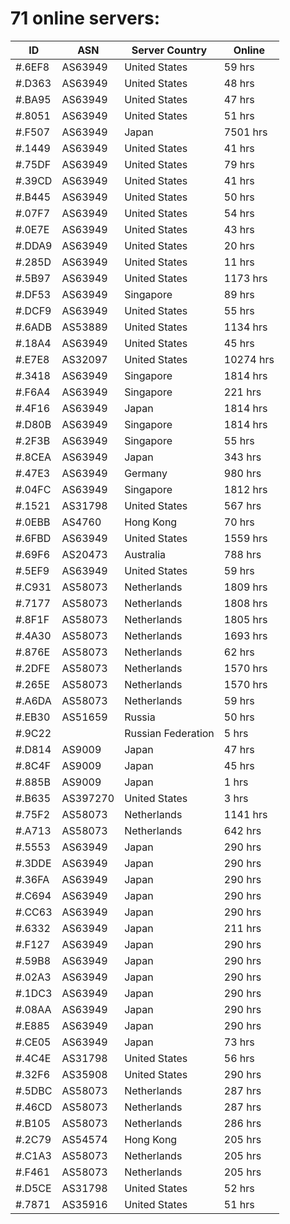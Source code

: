 # 71 online servers:

| ID | ASN | Server Country | Online |
| ------ | ------ | ------ | ------ |
| #.6EF8 | AS63949 | United States | 59 hrs |
| #.D363 | AS63949 | United States | 48 hrs |
| #.BA95 | AS63949 | United States | 47 hrs |
| #.8051 | AS63949 | United States | 51 hrs |
| #.F507 | AS63949 | Japan | 7501 hrs |
| #.1449 | AS63949 | United States | 41 hrs |
| #.75DF | AS63949 | United States | 79 hrs |
| #.39CD | AS63949 | United States | 41 hrs |
| #.B445 | AS63949 | United States | 50 hrs |
| #.07F7 | AS63949 | United States | 54 hrs |
| #.0E7E | AS63949 | United States | 43 hrs |
| #.DDA9 | AS63949 | United States | 20 hrs |
| #.285D | AS63949 | United States | 11 hrs |
| #.5B97 | AS63949 | United States | 1173 hrs |
| #.DF53 | AS63949 | Singapore | 89 hrs |
| #.DCF9 | AS63949 | United States | 55 hrs |
| #.6ADB | AS53889 | United States | 1134 hrs |
| #.18A4 | AS63949 | United States | 45 hrs |
| #.E7E8 | AS32097 | United States | 10274 hrs |
| #.3418 | AS63949 | Singapore | 1814 hrs |
| #.F6A4 | AS63949 | Singapore | 221 hrs |
| #.4F16 | AS63949 | Japan | 1814 hrs |
| #.D80B | AS63949 | Singapore | 1814 hrs |
| #.2F3B | AS63949 | Singapore | 55 hrs |
| #.8CEA | AS63949 | Japan | 343 hrs |
| #.47E3 | AS63949 | Germany | 980 hrs |
| #.04FC | AS63949 | Singapore | 1812 hrs |
| #.1521 | AS31798 | United States | 567 hrs |
| #.0EBB | AS4760 | Hong Kong | 70 hrs |
| #.6FBD | AS63949 | United States | 1559 hrs |
| #.69F6 | AS20473 | Australia | 788 hrs |
| #.5EF9 | AS63949 | United States | 59 hrs |
| #.C931 | AS58073 | Netherlands | 1809 hrs |
| #.7177 | AS58073 | Netherlands | 1808 hrs |
| #.8F1F | AS58073 | Netherlands | 1805 hrs |
| #.4A30 | AS58073 | Netherlands | 1693 hrs |
| #.876E | AS58073 | Netherlands | 62 hrs |
| #.2DFE | AS58073 | Netherlands | 1570 hrs |
| #.265E | AS58073 | Netherlands | 1570 hrs |
| #.A6DA | AS58073 | Netherlands | 59 hrs |
| #.EB30 | AS51659 | Russia | 50 hrs |
| #.9C22 |  | Russian Federation | 5 hrs |
| #.D814 | AS9009 | Japan | 47 hrs |
| #.8C4F | AS9009 | Japan | 45 hrs |
| #.885B | AS9009 | Japan | 1 hrs |
| #.B635 | AS397270 | United States | 3 hrs |
| #.75F2 | AS58073 | Netherlands | 1141 hrs |
| #.A713 | AS58073 | Netherlands | 642 hrs |
| #.5553 | AS63949 | Japan | 290 hrs |
| #.3DDE | AS63949 | Japan | 290 hrs |
| #.36FA | AS63949 | Japan | 290 hrs |
| #.C694 | AS63949 | Japan | 290 hrs |
| #.CC63 | AS63949 | Japan | 290 hrs |
| #.6332 | AS63949 | Japan | 211 hrs |
| #.F127 | AS63949 | Japan | 290 hrs |
| #.59B8 | AS63949 | Japan | 290 hrs |
| #.02A3 | AS63949 | Japan | 290 hrs |
| #.1DC3 | AS63949 | Japan | 290 hrs |
| #.08AA | AS63949 | Japan | 290 hrs |
| #.E885 | AS63949 | Japan | 290 hrs |
| #.CE05 | AS63949 | Japan | 73 hrs |
| #.4C4E | AS31798 | United States | 56 hrs |
| #.32F6 | AS35908 | United States | 290 hrs |
| #.5DBC | AS58073 | Netherlands | 287 hrs |
| #.46CD | AS58073 | Netherlands | 287 hrs |
| #.B105 | AS58073 | Netherlands | 286 hrs |
| #.2C79 | AS54574 | Hong Kong | 205 hrs |
| #.C1A3 | AS58073 | Netherlands | 205 hrs |
| #.F461 | AS58073 | Netherlands | 205 hrs |
| #.D5CE | AS31798 | United States | 52 hrs |
| #.7871 | AS35916 | United States | 51 hrs |

